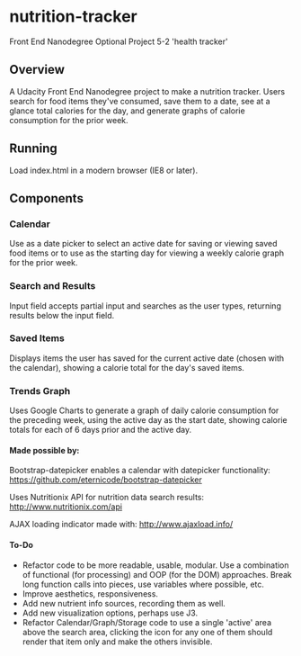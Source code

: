 # nutrition-tracker
Front End Nanodegree Optional Project 5-2 'health tracker'

## Overview
A Udacity Front End Nanodegree project to make a nutrition tracker. Users search for food items they've consumed, save them to a date, see at a glance total calories for the day, and generate graphs of calorie consumption for the prior week.

## Running
Load index.html in a modern browser (IE8 or later).

## Components

### Calendar
Use as a date picker to select an active date for saving or viewing saved food items or to use as the starting day for viewing a weekly calorie graph for the prior week.

### Search and Results
Input field accepts partial input and searches as the user types, returning results below the input field.

### Saved Items
Displays items the user has saved for the current active date (chosen with the calendar), showing a calorie total for the day's saved items.

### Trends Graph
Uses Google Charts to generate a graph of daily calorie consumption for the preceding week, using the active day as the start date, showing calorie totals for each of 6 days prior and the active day.


#### Made possible by:
Bootstrap-datepicker enables a calendar with datepicker functionality:
https://github.com/eternicode/bootstrap-datepicker

Uses Nutritionix API for nutrition data search results:
http://www.nutritionix.com/api

AJAX loading indicator made with:
http://www.ajaxload.info/

#### To-Do

- Refactor code to be more readable, usable, modular. Use a combination of functional (for processing) and OOP (for the DOM) approaches. Break long function calls into pieces, use variables where possible, etc.
- Improve aesthetics, responsiveness.
- Add new nutrient info sources, recording them as well.
- Add new visualization options, perhaps use J3.
- Refactor Calendar/Graph/Storage code to use a single 'active' area above the search area, clicking the icon for any one of them should render that item only and make the others invisible.
